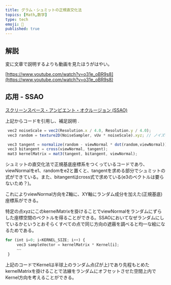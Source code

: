 ```yaml
---
title: グラム・シュミットの正規直交化法
topics: [Math,数学]
type: tech
emoji: 🧊
published: true
---
```


## 解説

変に文章で説明するよりも動画を見たほうがはやい。

[https://www.youtube.com/watch?v=o31e_oBR9s8](https://www.youtube.com/watch?v=o31e_oBR9s8)

## 応用 - SSAO

[スクリーンスペース・アンビエント・オクルージョン (SSAO)](https://zenn.dev/mebiusbox/articles/c7ea4871698ada)

上記からコードを引用し、補足説明 .

```jsx
 vec2 noiseScale = vec2(Resolution.x / 4.0, Resolution.y / 4.0);
 vec3 random = texture2D(NoiseSampler, vUv * noiseScale).xyz; // ノイズテクスチャによるランダム方向のベクトル

 vec3 tangent = normalize(random - viewNormal * dot(random,viewNormal)); // e2 - (e1・e2)*e1 の式
 vec3 bitangent = cross(viewNormal, tangent);
 mat3 kernelMatrix = mat3(tangent, bitangent, viewNormal);
```

シュミットの直交化法で正規基底座標系をつくっているコードであり、viewNormalをe1、randomをe2と置くと、tangentを求める部分でシュミットの式ができている。また、bitangentはcross式で求めている(e3のベクトルは要らないため？)。

これによりviewNormal方向をZ軸に、XY軸にランダム成分を加えた(正規基底)座標系ができる。

特定の点xyzにこのkernelMatrixを掛けることでviewNormalをランダムにずらした座標空間のベクトルを得ることができる。SSAOにおいてなぜランダムにしているかというとおそらくすべての点で同じ方向の遮蔽を調べると均一な絵になるためである。

```jsx
for (int i=0; i<KERNEL_SIZE; i++) {
     vec3 sampleVector = kernelMatrix * Kernel[i];
     ~~
 }
```

上記のコードでKernelは半球上のランダム点(Zが上)であり先程もとめたkernelMatrixを掛けることで法線をランダムにオフセットさせた空間上内でKernel方向を考えることができる。